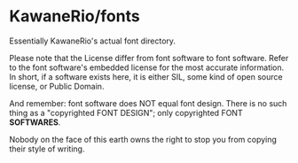 # KawaneRio/fonts
Essentially KawaneRio's actual font directory.

Please note that the License differ from font software to font software. Refer to the font software's embedded license for the most accurate information. In short, if a software exists here, it is either SIL, some kind of open source license, or Public Domain. 


And remember: font software does NOT equal font design. There is no such thing as a "copyrighted FONT DESIGN"; only copyrighted FONT **SOFTWARES**. 

Nobody on the face of this earth owns the right to stop you from copying their style of writing. 
